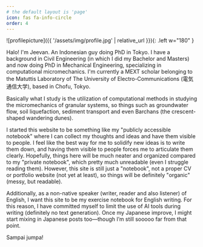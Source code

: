 ```yaml
---
# the default layout is 'page'
icon: fas fa-info-circle
order: 4
---
```


![profilepicture]({{ '/assets/img/profile.jpg' | relative_url }}){: .left w="180" } 

Halo! I'm Jeevan. An Indonesian guy doing PhD in Tokyo. I have a background in Civil Engineering (in which I did my Bachelor and Masters) and now doing PhD in Mechanical Engineering, specializing in computational micromechanics. I'm currently a MEXT scholar belonging to the Matuttis Laboratory of The University of Electro-Communications (電気通信大学), based in Chofu, Tokyo.

Basically what I study is the utilization of computational methods in studying the micromechanics of granular systems, so things such as groundwater flow, soil liquefaction, sediment transport and even Barchans (the crescent-shaped wandering dunes).

I started this website to be something like my "publicly accessible notebook" where I can collect my thoughts and ideas and have them visible to people. I feel like the best way for me to solidify new ideas is to write them down, and having them visible to people forces me to articulate them clearly. Hopefully, things here will be much neater and organized compared to my "private notebook", which pretty much unreadable (even I struggle reading them). However, this site is still just a "notebook", not a proper CV or portfolio website (not yet at least), so things will be definitely "organic" (messy, but readable).

Additionally, as a non-native speaker (writer, reader and also listener) of English, I want this site to be my exercise notebook for English writing. For this reason, I have committed myself to limit the use of AI tools during writing (definitely no text generation). Once my Japanese improve, I might start mixing in Japanese posts too—though I’m still sooooo far from that point.

Sampai jumpa!